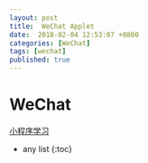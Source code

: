 ```yaml
---
layout: post
title:  WeChat Applet
date:  2018-02-04 12:53:07 +0800
categories: [WeChat]
tags: [wechat]
published: true
---
```



# WeChat

[小程序学习](https://www.zhihu.com/question/50907897/answer/128494332)

* any list
{:toc}